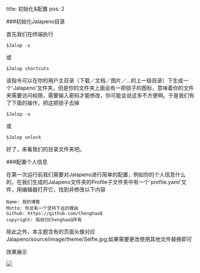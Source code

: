 title: 初始化&配置
pos: 2

###初始化Jalapeno目录

首先我们在终端执行

    $Jalop -s

或
 
    $Jalop shortcuts
    
该指令可以在你的用户主目录（下载／文档／图片／...的上一级目录）下生成一个'Jalapeno'文件夹，但是你的文件夹上面会有一把锁子的图标，意味着你的文件夹需要访问权限，需要输入密码才能修改，你可能会说这多不方便啊。于是我们有了下面的操作，把这把锁子去掉

    
    $Jalop -u
或

    $Jalop unlock
    
好了，来看我们的目录文件夹吧。

###配置个人信息

在第一次运行前我们需要对Jalapeno进行简单的配置，例如你的个人信息什么的，在我们生成的Jalapeno文件夹的Profile子文件夹中有一个'profile.yaml'文件，用编辑器打开它，找到并修改以下内容

    Name: 我的博客
    Motto: 你总有一个坚持下去的理由
    Github: https://github.com/ChenghaoQ
    copyright: 版权归ChenghaoQ所有

除此之外，本主题含有的页面头像对应Jalapeno/source/image/theme/Selfie.jpg,如果需要更改使用其他文件替换即可

效果展示

![]({{image.getstart.desktop}})
